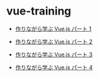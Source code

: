 # vue-training

- [作りながら学ぶ Vue.js パート 1](https://note.com/tis_engineer/n/na5142f04a253)

- [作りながら学ぶ Vue.js パート 2](https://note.com/tis_engineer/n/ne6ff2e82196b)

- [作りながら学ぶ Vue.js パート 3](https://note.com/tis_engineer/n/n38cba81f0feb)

- [作りながら学ぶ Vue.js パート 4](https://note.com/tis_engineer/n/n3bae5ea84c14)
